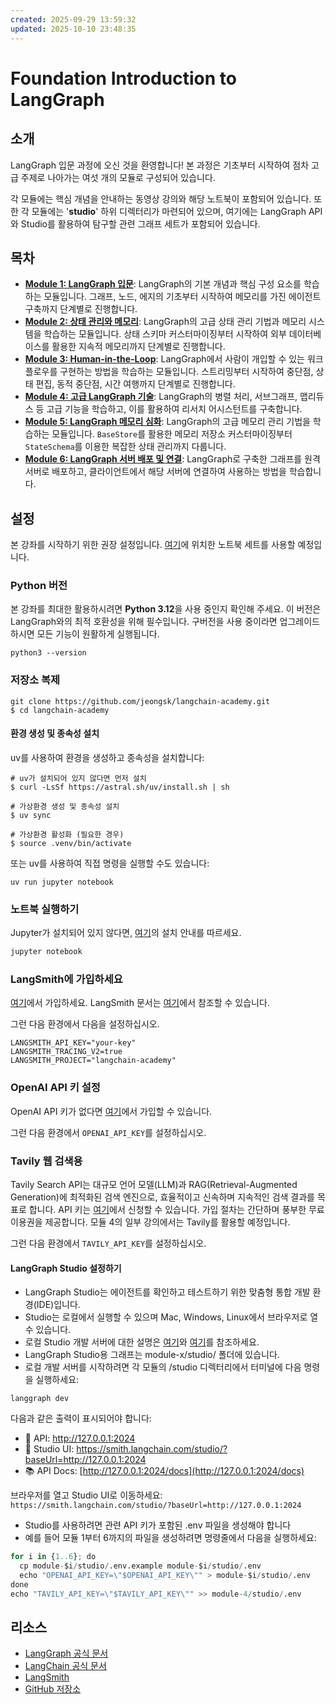 ```yaml
---
created: 2025-09-29 13:59:32
updated: 2025-10-10 23:48:35
---
```

# Foundation Introduction to LangGraph

## 소개

LangGraph 입문 과정에 오신 것을 환영합니다! 본 과정은 기초부터 시작하여 점차 고급 주제로 나아가는 여섯 개의 모듈로 구성되어 있습니다.

각 모듈에는 핵심 개념을 안내하는 동영상 강의와 해당 노트북이 포함되어 있습니다. 또한 각 모듈에는 '**studio**' 하위 디렉터리가 마련되어 있으며, 여기에는 LangGraph API와 Studio를 활용하여 탐구할 관련 그래프 세트가 포함되어 있습니다.

## 목차

- **[Module 1: LangGraph 입문](./module-1/README.md)**: LangGraph의 기본 개념과 핵심 구성 요소를 학습하는 모듈입니다. 그래프, 노드, 에지의 기초부터 시작하여 메모리를 가진 에이전트 구축까지 단계별로 진행합니다.
- **[Module 2: 상태 관리와 메모리](./module-2/README.md)**: LangGraph의 고급 상태 관리 기법과 메모리 시스템을 학습하는 모듈입니다. 상태 스키마 커스터마이징부터 시작하여 외부 데이터베이스를 활용한 지속적 메모리까지 단계별로 진행합니다.
- **[Module 3: Human-in-the-Loop](./module-3/README.md)**: LangGraph에서 사람이 개입할 수 있는 워크플로우를 구현하는 방법을 학습하는 모듈입니다. 스트리밍부터 시작하여 중단점, 상태 편집, 동적 중단점, 시간 여행까지 단계별로 진행합니다.
- **[Module 4: 고급 LangGraph 기술](./module-4/README.md)**: LangGraph의 병렬 처리, 서브그래프, 맵리듀스 등 고급 기능을 학습하고, 이를 활용하여 리서치 어시스턴트를 구축합니다.
- **[Module 5: LangGraph 메모리 심화](./module-5/README.md)**: LangGraph의 고급 메모리 관리 기법을 학습하는 모듈입니다. `BaseStore`를 활용한 메모리 저장소 커스터마이징부터 `StateSchema`를 이용한 복잡한 상태 관리까지 다룹니다.
- **[Module 6: LangGraph 서버 배포 및 연결](./module-6/README.md)**: LangGraph로 구축한 그래프를 원격 서버로 배포하고, 클라이언트에서 해당 서버에 연결하여 사용하는 방법을 학습합니다.

## 설정

본 강좌를 시작하기 위한 권장 설정입니다. [여기](https://github.com/jeongsk/langchain-academy)에 위치한 노트북 세트를 사용할 예정입니다.

### Python 버전

본 강좌를 최대한 활용하시려면 **Python 3.12**을 사용 중인지 확인해 주세요. 이 버전은 LangGraph와의 최적 호환성을 위해 필수입니다. 구버전을 사용 중이라면 업그레이드하시면 모든 기능이 원활하게 실행됩니다.

```shell
python3 --version
```

### 저장소 복제

```shell
git clone https://github.com/jeongsk/langchain-academy.git
$ cd langchain-academy
```

#### 환경 생성 및 종속성 설치

uv를 사용하여 환경을 생성하고 종속성을 설치합니다:

```shell
# uv가 설치되어 있지 않다면 먼저 설치
$ curl -LsSf https://astral.sh/uv/install.sh | sh

# 가상환경 생성 및 종속성 설치
$ uv sync

# 가상환경 활성화 (필요한 경우)
$ source .venv/bin/activate
```

또는 uv를 사용하여 직접 명령을 실행할 수도 있습니다:

```shell
uv run jupyter notebook
```

### 노트북 실행하기

Jupyter가 설치되어 있지 않다면, [여기](https://jupyter.org/install)의 설치 안내를 따르세요.

```sh
jupyter notebook
```

### LangSmith에 가입하세요

[여기](https://smith.langchain.com/)에서 가입하세요. LangSmith 문서는 [여기](https://docs.smith.langchain.com/)에서 참조할 수 있습니다.

그런 다음 환경에서 다음을 설정하십시오.

```shell
LANGSMITH_API_KEY="your-key"
LANGSMITH_TRACING_V2=true
LANGSMITH_PROJECT="langchain-academy"
```

### OpenAI API 키 설정

OpenAI API 키가 없다면 [여기](https://openai.com/index/openai-api/)에서 가입할 수 있습니다.

그런 다음 환경에서 `OPENAI_API_KEY`를 설정하십시오.

### Tavily 웹 검색용

Tavily Search API는 대규모 언어 모델(LLM)과 RAG(Retrieval-Augmented Generation)에 최적화된 검색 엔진으로, 효율적이고 신속하며 지속적인 검색 결과를 목표로 합니다. API 키는 [여기](https://tavily.com/)에서 신청할 수 있습니다. 가입 절차는 간단하며 풍부한 무료 이용권을 제공합니다. 모듈 4의 일부 강의에서는 Tavily를 활용할 예정입니다.

그런 다음 환경에서 `TAVILY_API_KEY`를 설정하십시오.

#### LangGraph Studio 설정하기

- LangGraph Studio는 에이전트를 확인하고 테스트하기 위한 맞춤형 통합 개발 환경(IDE)입니다.
- Studio는 로컬에서 실행할 수 있으며 Mac, Windows, Linux에서 브라우저로 열 수 있습니다.
- 로컬 Studio 개발 서버에 대한 설명은 [여기](https://langchain-ai.github.io/langgraph/concepts/langgraph_studio/#local-development-server)와 [여기](https://langchain-ai.github.io/langgraph/tutorials/langgraph-platform/local-server/)를 참조하세요.
- LangGraph Studio용 그래프는 module-x/studio/ 폴더에 있습니다.
- 로컬 개발 서버를 시작하려면 각 모듈의 /studio 디렉터리에서 터미널에 다음 명령을 실행하세요:

```shell
langgraph dev
```

다음과 같은 출력이 표시되어야 합니다:

- 🚀 API: <http://127.0.0.1:2024>
- 🎨 Studio UI: <https://smith.langchain.com/studio/?baseUrl=http://127.0.0.1:2024>
- 📚 API Docs: [http://127.0.0.1:2024/docs](http://127.0.0.1:2024/docs)

브라우저를 열고 Studio UI로 이동하세요: `https://smith.langchain.com/studio/?baseUrl=http://127.0.0.1:2024`

- Studio를 사용하려면 관련 API 키가 포함된 .env 파일을 생성해야 합니다
- 예를 들어 모듈 1부터 6까지의 파일을 생성하려면 명령줄에서 다음을 실행하세요:

```python
for i in {1..6}; do
  cp module-$i/studio/.env.example module-$i/studio/.env
  echo "OPENAI_API_KEY=\"$OPENAI_API_KEY\"" > module-$i/studio/.env
done
echo "TAVILY_API_KEY=\"$TAVILY_API_KEY\"" >> module-4/studio/.env
```

## 리소스

- [LangGraph 공식 문서](https://langchain-ai.github.io/langgraph/)
- [LangChain 공식 문서](https://python.langchain.com/)
- [LangSmith](https://smith.langchain.com/)
- [GitHub 저장소](https://github.com/langchain-ai)
